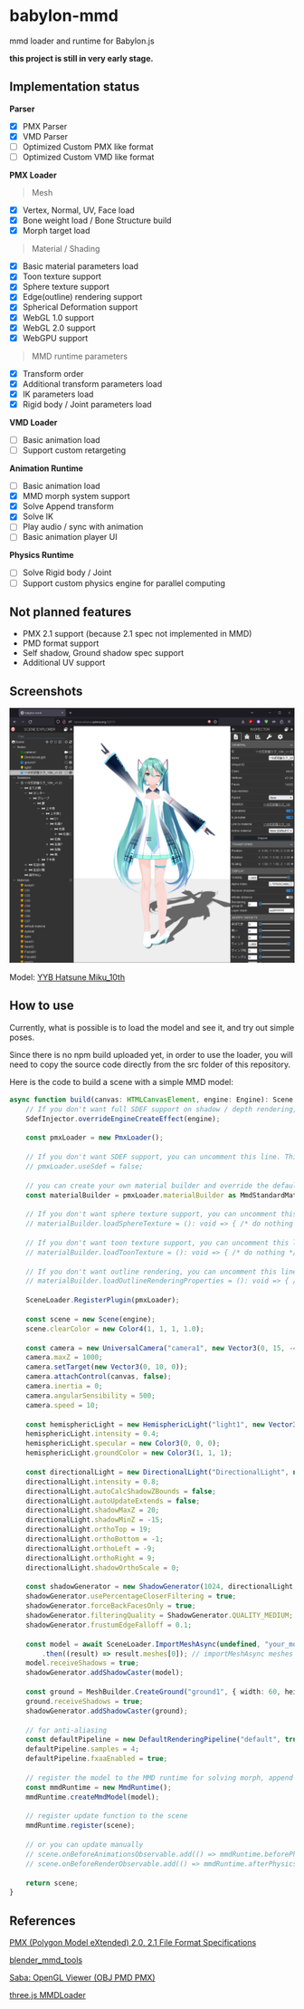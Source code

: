 # babylon-mmd

mmd loader and runtime for Babylon.js

**this project is still in very early stage.**

## Implementation status

**Parser**

- [x] PMX Parser
- [x] VMD Parser
- [ ] Optimized Custom PMX like format
- [ ] Optimized Custom VMD like format

**PMX Loader**

> Mesh
- [x] Vertex, Normal, UV, Face load
- [x] Bone weight load / Bone Structure build
- [x] Morph target load

> Material / Shading
- [x] Basic material parameters load
- [x] Toon texture support
- [x] Sphere texture support
- [x] Edge(outline) rendering support
- [x] Spherical Deformation support
- [x] WebGL 1.0 support
- [x] WebGL 2.0 support
- [x] WebGPU support

> MMD runtime parameters
- [x] Transform order
- [x] Additional transform parameters load
- [x] IK parameters load
- [x] Rigid body / Joint parameters load

**VMD Loader**

- [ ] Basic animation load
- [ ] Support custom retargeting

**Animation Runtime**

- [ ] Basic animation load
- [x] MMD morph system support
- [x] Solve Append transform
- [x] Solve IK
- [ ] Play audio / sync with animation
- [ ] Basic animation player UI

**Physics Runtime**

- [ ] Solve Rigid body / Joint
- [ ] Support custom physics engine for parallel computing

## Not planned features

- PMX 2.1 support (because 2.1 spec not implemented in MMD)
- PMD format support
- Self shadow, Ground shadow spec support
- Additional UV support

## Screenshots

![screenshot](./docs/fig1.png)

Model: [YYB Hatsune Miku_10th](https://www.deviantart.com/sanmuyyb/art/YYB-Hatsune-Miku-10th-DL-702119716)

## How to use

Currently, what is possible is to load the model and see it, and try out simple poses.

Since there is no npm build uploaded yet, in order to use the loader, you will need to copy the source code directly from the src folder of this repository.

Here is the code to build a scene with a simple MMD model:
```typescript
async function build(canvas: HTMLCanvasElement, engine: Engine): Scene {
    // If you don't want full SDEF support on shadow / depth rendering, you can comment out this line as well. While using SDEF can provide similar results to MMD, it comes with a higher cost.
    SdefInjector.overrideEngineCreateEffect(engine);

    const pmxLoader = new PmxLoader();

    // If you don't want SDEF support, you can uncomment this line. This can save some performance.
    // pmxLoader.useSdef = false;
    
    // you can create your own material builder and override the default one for custom shading
    const materialBuilder = pmxLoader.materialBuilder as MmdStandardMaterialBuilder;

    // If you don't want sphere texture support, you can uncomment this line. This can save some performance.
    // materialBuilder.loadSphereTexture = (): void => { /* do nothing */ };

    // If you don't want toon texture support, you can uncomment this line. This can save some performance.
    // materialBuilder.loadToonTexture = (): void => { /* do nothing */ };

    // If you don't want outline rendering, you can uncomment this line. This rendering operation can be quite expensive.
    // materialBuilder.loadOutlineRenderingProperties = (): void => { /* do nothing */ };
    
    SceneLoader.RegisterPlugin(pmxLoader);

    const scene = new Scene(engine);
    scene.clearColor = new Color4(1, 1, 1, 1.0);

    const camera = new UniversalCamera("camera1", new Vector3(0, 15, -40), scene);
    camera.maxZ = 1000;
    camera.setTarget(new Vector3(0, 10, 0));
    camera.attachControl(canvas, false);
    camera.inertia = 0;
    camera.angularSensibility = 500;
    camera.speed = 10;

    const hemisphericLight = new HemisphericLight("light1", new Vector3(0, 1, 0), scene);
    hemisphericLight.intensity = 0.4;
    hemisphericLight.specular = new Color3(0, 0, 0);
    hemisphericLight.groundColor = new Color3(1, 1, 1);

    const directionalLight = new DirectionalLight("DirectionalLight", new Vector3(0.5, -1, 1), scene);
    directionalLight.intensity = 0.8;
    directionalLight.autoCalcShadowZBounds = false;
    directionalLight.autoUpdateExtends = false;
    directionalLight.shadowMaxZ = 20;
    directionalLight.shadowMinZ = -15;
    directionalLight.orthoTop = 19;
    directionalLight.orthoBottom = -1;
    directionalLight.orthoLeft = -9;
    directionalLight.orthoRight = 9;
    directionalLight.shadowOrthoScale = 0;

    const shadowGenerator = new ShadowGenerator(1024, directionalLight, true, camera);
    shadowGenerator.usePercentageCloserFiltering = true;
    shadowGenerator.forceBackFacesOnly = true;
    shadowGenerator.filteringQuality = ShadowGenerator.QUALITY_MEDIUM;
    shadowGenerator.frustumEdgeFalloff = 0.1;

    const model = await SceneLoader.ImportMeshAsync(undefined, "your_model_path.pmx", undefined, scene)
        .then((result) => result.meshes[0]); // importMeshAsync meshes always have length 1
    model.receiveShadows = true;
    shadowGenerator.addShadowCaster(model);

    const ground = MeshBuilder.CreateGround("ground1", { width: 60, height: 60, subdivisions: 2, updatable: false }, scene);
    ground.receiveShadows = true;
    shadowGenerator.addShadowCaster(ground);

    // for anti-aliasing
    const defaultPipeline = new DefaultRenderingPipeline("default", true, scene, [camera]);
    defaultPipeline.samples = 4;
    defaultPipeline.fxaaEnabled = true;

    // register the model to the MMD runtime for solving morph, append transform, IK.
    const mmdRuntime = new MmdRuntime();
    mmdRuntime.createMmdModel(model);

    // register update function to the scene
    mmdRuntime.register(scene);
    
    // or you can update manually
    // scene.onBeforeAnimationsObservable.add(() => mmdRuntime.beforePhysics());
    // scene.onBeforeRenderObservable.add(() => mmdRuntime.afterPhysics());

    return scene;
}
```

## References

[PMX (Polygon Model eXtended) 2.0, 2.1 File Format Specifications](https://gist.github.com/felixjones/f8a06bd48f9da9a4539f)

[blender_mmd_tools](https://github.com/powroupi/blender_mmd_tools)

[Saba: OpenGL Viewer (OBJ PMD PMX)](https://github.com/benikabocha/saba)

[three.js MMDLoader](https://threejs.org/docs/#examples/en/loaders/MMDLoader)
